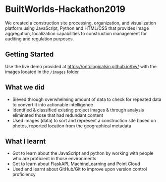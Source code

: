 # BuiltWorlds-Hackathon2019

We created a construction site processing, organization, and visualization platform using JavaScript, Python and HTML/CSS that provides image aggregation, localization capabilities to construction management for auditing and regulation purposes.

## Getting Started

Use the live demo provided at https://ontologicalsin.github.io/bw/ with the images located in the `/images` folder

## What we did
- Sieved through overwhelming amount of data to check for repeated data to convert it into actionable intelligence
- Identified & classified existing project images & through analysis eliminated those that had redundant content
- Used images (data) to sort and represent a construction site based on photos, reported location from the geographical metadata

## What I learnt
- Got to learn about the JavaScript and python by working with people who are proficient in those environments 
- Got to learn about FlaskAPI, MachineLearning and Point Cloud
- Used and learnt about GitHub/Git to improve upon version control proficiency 


